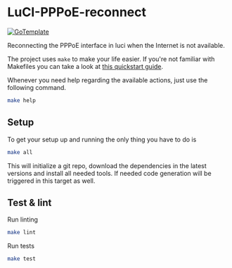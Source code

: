 # LuCI-PPPoE-reconnect

[![GoTemplate](https://img.shields.io/badge/go/template-black?logo=go)](https://github.com/SchwarzIT/go-template)

Reconnecting the PPPoE interface in luci when the Internet is not available.

The project uses `make` to make your life easier. If you're not familiar with Makefiles you can take a look at [this quickstart guide](https://makefiletutorial.com).

Whenever you need help regarding the available actions, just use the following command.

```bash
make help
```

## Setup

To get your setup up and running the only thing you have to do is

```bash
make all
```

This will initialize a git repo, download the dependencies in the latest versions and install all needed tools.
If needed code generation will be triggered in this target as well.

## Test & lint

Run linting

```bash
make lint
```

Run tests

```bash
make test
```
